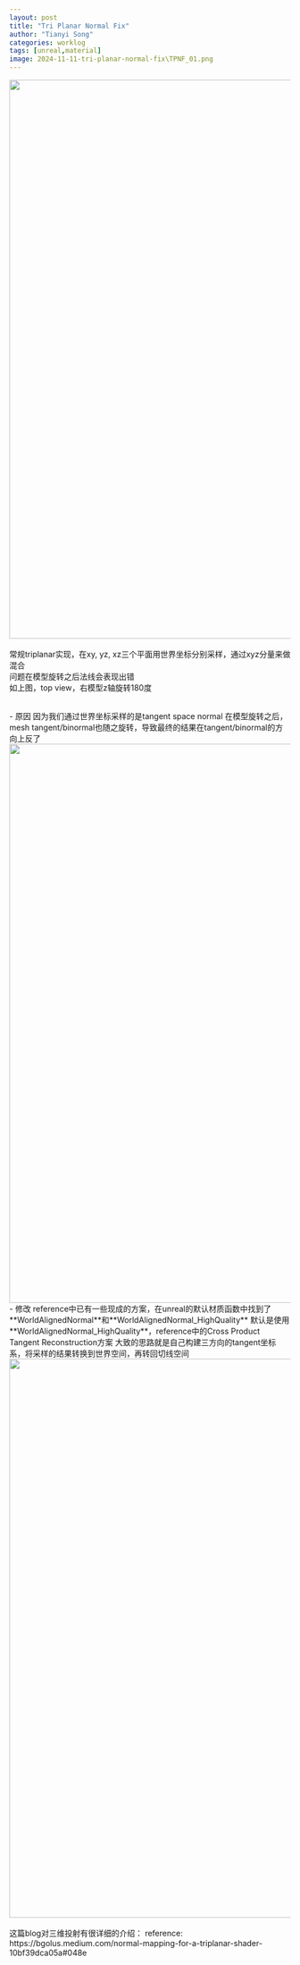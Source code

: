 ```yaml
---
layout: post
title: "Tri Planar Normal Fix"
author: "Tianyi Song"
categories: worklog
tags: [unreal,material]
image: 2024-11-11-tri-planar-normal-fix\TPNF_01.png
---
```


<img src="{{ site.url }}/assets\img\2024-11-11-tri-planar-normal-fix\TPNF_02.png" width="1000" 
style="display:block; margin:auto;">  
常规triplanar实现，在xy, yz, xz三个平面用世界坐标分别采样，通过xyz分量来做混合  
问题在模型旋转之后法线会表现出错  
如上图，top view，右模型z轴旋转180度  

<br>
- 原因  
因为我们通过世界坐标采样的是tangent space normal  
在模型旋转之后，mesh tangent/binormal也随之旋转，导致最终的结果在tangent/binormal的方向上反了  
<img src="{{ site.url }}/assets\img\2024-11-11-tri-planar-normal-fix\TPNF_03.png" width="1000" 
style="display:block; margin:auto;">  
- 修改
reference中已有一些现成的方案，在unreal的默认材质函数中找到了**WorldAlignedNormal**和**WorldAlignedNormal_HighQuality**  
默认是使用**WorldAlignedNormal_HighQuality**，reference中的Cross Product Tangent Reconstruction方案  
大致的思路就是自己构建三方向的tangent坐标系，将采样的结果转换到世界空间，再转回切线空间  
<img src="{{ site.url }}/assets\img\2024-11-11-tri-planar-normal-fix\TPNF_04.png" width="1000" 
style="display:block; margin:auto;">  


<br>
这篇blog对三维投射有很详细的介绍：  
reference: https://bgolus.medium.com/normal-mapping-for-a-triplanar-shader-10bf39dca05a#048e